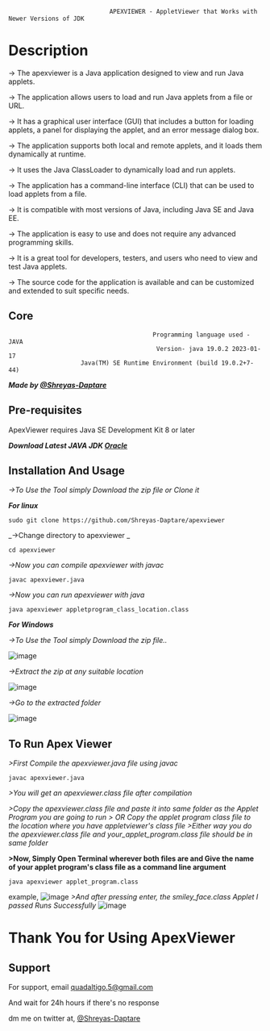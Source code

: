 
                     			APEXVIEWER - AppletViewer that Works with Newer Versions of JDK
# Description

-> The apexviewer is a Java application designed to view and run Java applets.

-> The application allows users to load and run Java applets from a file or URL.

-> It has a graphical user interface (GUI) that includes a button for loading applets, a panel for displaying the applet, and an error message dialog box.

-> The application supports both local and remote applets, and it loads them dynamically at runtime.

-> It uses the Java ClassLoader to dynamically load and run applets.

-> The application has a command-line interface (CLI) that can be used to load applets from a file.

-> It is compatible with most versions of Java, including Java SE and Java EE.

-> The application is easy to use and does not require any advanced programming skills.

-> It is a great tool for developers, testers, and users who need to view and test Java applets.

-> The source code for the application is available and can be customized and extended to suit specific needs.

## Core

                                			Programming language used - JAVA
                                 			 Version- java 19.0.2 2023-01-17
						Java(TM) SE Runtime Environment (build 19.0.2+7-44)

___Made by [@Shreyas-Daptare](https://www.github.com/Shreyas-Daptare)___

## Pre-requisites

ApexViewer requires Java SE Development Kit 8 or later

___Download Latest JAVA JDK [Oracle](https://www.oracle.com/in/java/technologies/downloads/#java20)___

## Installation And Usage
_->To Use the Tool simply Download the zip file or Clone it_

___For linux___

    sudo git clone https://github.com/Shreyas-Daptare/apexviewer

_->Change directory to apexviewer _

    cd apexviewer 

_->Now you can compile apexviewer with javac_

    javac apexviewer.java 

_->Now you can run apexviewer with java_

    java apexviewer appletprogram_class_location.class 

___For Windows___

_->To Use the Tool simply Download the zip file.._

![image](https://user-images.githubusercontent.com/116744812/229264991-5ade8bdc-29e8-4ac3-bc99-830f495a3c4b.png)

_->Extract the zip at any suitable location_

![image](https://user-images.githubusercontent.com/116744812/229265163-2f5563ca-4df6-4d86-8e13-cb915e49513a.png)

_->Go to the extracted folder_

![image](https://user-images.githubusercontent.com/116744812/229265202-7493468c-1d1a-4368-af07-67869735c094.png)

## __To Run Apex Viewer__

_>First Compile the apexviewer.java file using javac_

	javac apexviewer.java
	
_>You will get an apexviewer.class file after compilation_

_>Copy the apexviewer.class file and paste it into same folder as the Applet Program you are going to run_
_> OR Copy the applet program class file to the location where you have appletviewer's class file_
_>Either way you do the apexviewer.class file and your_applet_program.class file should be in same folder_

__>Now, Simply Open Terminal wherever both files are and Give the name of your applet program's class file as  a command line argument__

	java apexviewer applet_program.class

example,
![image](https://user-images.githubusercontent.com/116744812/229272307-60bae49c-c290-4a79-adf7-b02884a5bcb6.png)
_>And after pressing enter,
the smiley_face.class Applet I passed Runs Successfully_
![image](https://user-images.githubusercontent.com/116744812/229272369-1816bbe6-c059-4c5a-9e95-a0f7d044ab9b.png)


# Thank You for Using ApexViewer

## Support

For support, email quadaltigo.5@gmail.com 

And wait for 24h hours if there's no response

dm me on twitter at, [@Shreyas-Daptare](https://twitter.com/Dev_Shreyas_)

